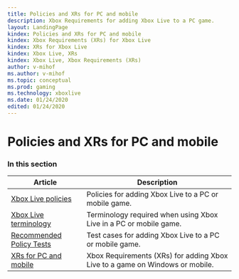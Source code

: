 ```yaml
---
title: Policies and XRs for PC and mobile
description: Xbox Requirements for adding Xbox Live to a PC game.
layout: LandingPage
kindex: Policies and XRs for PC and mobile
kindex: Xbox Requirements (XRs) for Xbox Live
kindex: XRs for Xbox Live
kindex: Xbox Live, XRs
kindex: Xbox Live, Xbox Requirements (XRs)
author: v-mihof
ms.author: v-mihof
ms.topic: conceptual
ms.prod: gaming
ms.technology: xboxlive
ms.date: 01/24/2020
edited: 01/24/2020
---
```


# Policies and XRs for PC and mobile


### In this section

| Article | Description |
|---------|-------------|
| [Xbox Live policies](live-policies-pc.md) | Policies for adding Xbox Live to a PC or mobile game. |
| [Xbox Live terminology](live-certification-terminology-pc.md) | Terminology required when using Xbox Live in a PC or mobile game. |
| [Recommended Policy Tests](live-policy-tests-pc.md) | Test cases for adding Xbox Live to a PC or mobile game. |
| [XRs for PC and mobile](xr/live-pc-xrs-nav.md) | Xbox Requirements (XRs) for adding Xbox Live to a game on Windows or mobile. |

<!-- {% jumppage its %} -->
